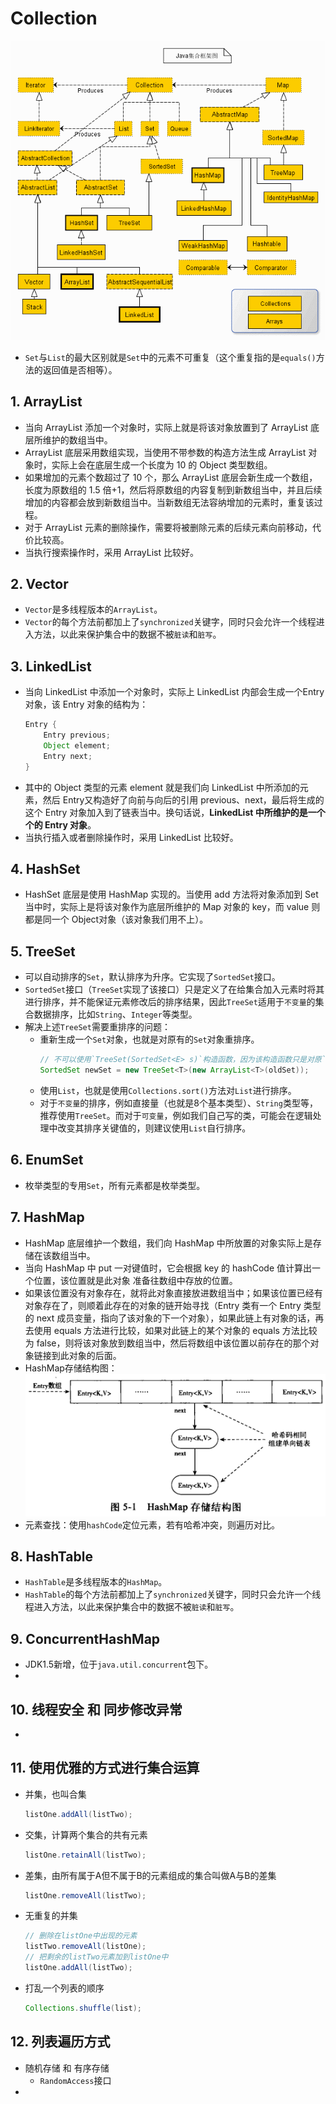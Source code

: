 # Collection
  ![Java集合框架结构图](https://github.com/baayso/note/blob/master/java/collection/Java%E9%9B%86%E5%90%88%E6%A1%86%E6%9E%B6%E7%BB%93%E6%9E%84%E5%9B%BE.gif)
* `Set`与`List`的最大区别就是`Set`中的元素不可重复（这个重复指的是`equals()`方法的返回值是否相等）。

## 1. ArrayList
* 当向 ArrayList 添加一个对象时，实际上就是将该对象放置到了 ArrayList 底层所维护的数组当中。
* ArrayList 底层采用数组实现，当使用不带参数的构造方法生成 ArrayList 对象时，实际上会在底层生成一个长度为 10 的 Object 类型数组。
* 如果增加的元素个数超过了 10 个，那么 ArrayList 底层会新生成一个数组，长度为原数组的 1.5 倍+1，然后将原数组的内容复制到新数组当中，并且后续增加的内容都会放到新数组当中。当新数组无法容纳增加的元素时，重复该过程。
* 对于 ArrayList 元素的删除操作，需要将被删除元素的后续元素向前移动，代价比较高。
* 当执行搜索操作时，采用 ArrayList 比较好。

## 2. Vector
* `Vector`是多线程版本的`ArrayList`。
* `Vector`的每个方法前都加上了`synchronized`关键字，同时只会允许一个线程进入方法，以此来保护集合中的数据不被`脏读`和`脏写`。

## 3. LinkedList
* 当向 LinkedList 中添加一个对象时，实际上 LinkedList 内部会生成一个Entry 对象，该 Entry 对象的结构为：
  ```java
  Entry {
      Entry previous;
      Object element;
      Entry next;
  }
  ```
* 其中的 Object 类型的元素 element 就是我们向 LinkedList 中所添加的元素，然后 Entry又构造好了向前与向后的引用 previous、next，最后将生成的这个 Entry 对象加入到了链表当中。换句话说，**LinkedList 中所维护的是一个个的 Entry 对象**。
* 当执行插入或者删除操作时，采用 LinkedList 比较好。

## 4. HashSet
* HashSet 底层是使用 HashMap 实现的。当使用 add 方法将对象添加到 Set 当中时，实际上是将该对象作为底层所维护的 Map 对象的 key，而 value 则都是同一个 Object对象（该对象我们用不上）。

## 5. TreeSet
* 可以自动排序的`Set`，默认排序为升序。它实现了`SortedSet`接口。
* `SortedSet`接口（`TreeSet`实现了该接口）只是定义了在给集合加入元素时将其进行排序，并不能保证元素修改后的排序结果，因此`TreeSet`适用于`不变量`的集合数据排序，比如`String`、`Integer`等类型。
* 解决上述`TreeSet`需要重排序的问题：
  * 重新生成一个`Set`对象，也就是对原有的`Set`对象重排序。
    ```java
    // 不可以使用`TreeSet(SortedSet<E> s)`构造函数，因为该构造函数只是对原`Set`的浅拷贝，如果集合里有相同的元素则不会重新排序。
    SortedSet newSet = new TreeSet<T>(new ArrayList<T>(oldSet));
    ```
  * 使用`List`，也就是使用`Collections.sort()`方法对`List`进行排序。
  * 对于`不变量`的排序，例如直接量（也就是8个基本类型）、`String`类型等，推荐使用`TreeSet`。而对于`可变量`，例如我们自己写的类，可能会在逻辑处理中改变其排序关键值的，则建议使用`List`自行排序。

## 6. EnumSet
* 枚举类型的专用`Set`，所有元素都是枚举类型。

## 7. HashMap
* HashMap 底层维护一个数组，我们向 HashMap 中所放置的对象实际上是存储在该数组当中。
* 当向 HashMap 中 put 一对键值时，它会根据 key 的 hashCode 值计算出一个位置，该位置就是此对象 准备往数组中存放的位置。
* 如果该位置没有对象存在，就将此对象直接放进数组当中；如果该位置已经有对象存在了，则顺着此存在的对象的链开始寻找（Entry 类有一个 Entry 类型的 next 成员变量，指向了该对象的下一个对象），如果此链上有对象的话，再去使用 equals 方法进行比较，如果对此链上的某个对象的 equals 方法比较为 false，则将该对象放到数组当中，然后将数组中该位置以前存在的那个对象链接到此对象的后面。
* HashMap存储结构图：
  ![HashMap存储结构图](https://github.com/baayso/note/blob/master/java/collection/HashMap%E5%AD%98%E5%82%A8%E7%BB%93%E6%9E%84%E5%9B%BE.png)
* 元素查找：使用`hashCode`定位元素，若有哈希冲突，则遍历对比。

## 8. HashTable
* `HashTable`是多线程版本的`HashMap`。
* `HashTable`的每个方法前都加上了`synchronized`关键字，同时只会允许一个线程进入方法，以此来保护集合中的数据不被`脏读`和`脏写`。

## 9. ConcurrentHashMap
* JDK1.5新增，位于`java.util.concurrent`包下。
* 

## 10. 线程安全 和 同步修改异常
* 

## 11. 使用优雅的方式进行集合运算
* 并集，也叫合集
  ```java
  listOne.addAll(listTwo);
  ```
* 交集，计算两个集合的共有元素
  ```java
  listOne.retainAll(listTwo);
  ```
* 差集，由所有属于A但不属于B的元素组成的集合叫做A与B的差集
  ```java
  listOne.removeAll(listTwo);
  ```
* 无重复的并集
  ```java
  // 删除在listOne中出现的元素
  listTwo.removeAll(listOne);
  // 把剩余的listTwo元素加到listOne中
  listOne.addAll(listTwo);
  ```
* 打乱一个列表的顺序
  ```java
  Collections.shuffle(list);
  ```

## 12. 列表遍历方式
* 随机存储 和 有序存储
  * `RandomAccess`接口
* 

